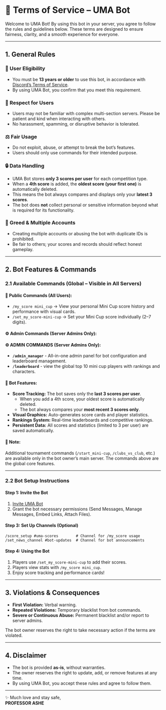 # 📜 Terms of Service – UMA Bot

Welcome to UMA Bot! By using this bot in your server, you agree to follow the rules and guidelines below. These terms are designed to ensure fairness, clarity, and a smooth experience for everyone.

---

## 1. General Rules

### 👥 User Eligibility

- You must be **13 years or older** to use this bot, in accordance with [Discord’s Terms of Service](https://discord.com/terms).
- By using UMA Bot, you confirm that you meet this requirement.

### 📌 Respect for Users

- Users may not be familiar with complex multi-section servers. Please be patient and kind when interacting with others.
- No harassment, spamming, or disruptive behavior is tolerated.

### ⚖️ Fair Usage

- Do not exploit, abuse, or attempt to break the bot’s features.
- Users should only use commands for their intended purpose.

### 🔒 Data Handling

- UMA Bot stores **only 3 scores per user** for each competition type.
- When a **4th score** is added, the **oldest score (your first one)** is automatically deleted.
- This means the bot always compares and displays only your **latest 3 scores**.
- The bot does **not** collect personal or sensitive information beyond what is required for its functionality.

### 🚫 Greed & Multiple Accounts

- Creating multiple accounts or abusing the bot with duplicate IDs is prohibited.
- Be fair to others; your scores and records should reflect honest gameplay.

---

## 2. Bot Features & Commands

### 2.1 Available Commands (Global – Visible in All Servers)

#### 👥 **Public Commands (All Users):**
- `/my_score mini_cup` → View your personal Mini Cup score history and performance with visual cards.
- `/set_my_score-mini-cup` → Set your Mini Cup score individually (2–7 digits).

#### ⚙️ **Admin Commands (Server Admins Only):**
#### **⚙️ ADMIN COMMANDS (Server Admins Only):**
- **`/admin_manager`** - All-in-one admin panel for bot configuration and leaderboard management.
- **`/leaderboard`** - view the global top 10 mini cup players with rankings and characters. 

#### 🔧 **Bot Features:**
- **Score Tracking:** The bot saves only the **last 3 scores per user**.
    - When you add a 4th score, your oldest score is automatically deleted.
    - The bot always compares your **most recent 3 scores only**.
- **Visual Graphics:** Auto-generates score cards and player statistics.
- **Rankings System:** Real-time leaderboards and competitive rankings.
- **Persistent Data:** All scores and statistics (limited to 3 per user) are saved automatically.

#### 📝 **Note:**
Additional tournament commands (`/start_mini-cup`, `/clubs_vs_club`, etc.) are available only in the bot owner’s main server. The commands above are the global core features.

---

### 2.2 Bot Setup Instructions

#### **Step 1: Invite the Bot**
1. [Invite UMA Bot](https://shorturl.at/FWA27)
2. Grant the bot necessary permissions (Send Messages, Manage Messages, Embed Links, Attach Files).

#### **Step 3: Set Up Channels (Optional)**
```
/score_setup #uma-scores        # Channel for /my_score usage
/set_news_channel #bot-updates  # Channel for bot announcements
```

#### **Step 4: Using the Bot**
1. Players use `/set_my_score-mini-cup` to add their scores.
2. Players view stats with `/my_score mini_cup`.
3. Enjoy score tracking and performance cards!

---

## 3. Violations & Consequences

- **First Violation:** Verbal warning.
- **Repeated Violations:** Temporary blacklist from bot commands.
- **Severe or Continuous Abuse:** Permanent blacklist and/or report to server admins.

The bot owner reserves the right to take necessary action if the terms are violated.

---

## 4. Disclaimer

- The bot is provided **as-is**, without warranties.
- The owner reserves the right to update, add, or remove features at any time.
- By using UMA Bot, you accept these rules and agree to follow them.

---

✨ Much love and stay safe,  
**PROFESSOR ASHE**

